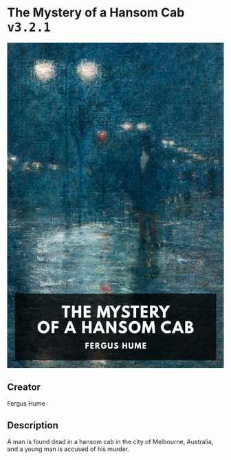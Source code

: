 
# The Mystery of a Hansom Cab <kbd>v3.2.1</kbd>

<center>
  <img src="./cover-1024.jpg"/>
</center>

## Creator
Fergus Hume

## Description
A man is found dead in a hansom cab in the city of Melbourne, Australia, and a young man is accused of his murder.
